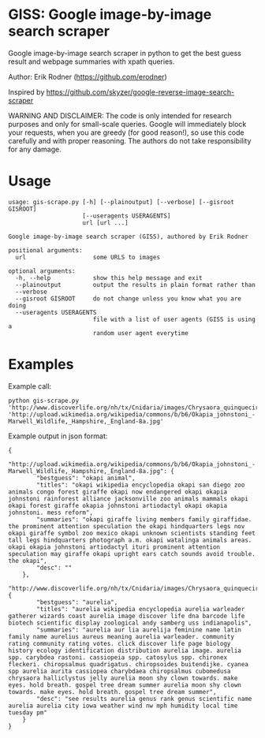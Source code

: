 GISS: Google image-by-image search scraper
====================================

Google image-by-image search scraper in python to get the best guess result and webpage summaries with xpath queries.

Author: Erik Rodner (https://github.com/erodner)

Inspired by https://github.com/skyzer/google-reverse-image-search-scraper

WARNING AND DISCLAIMER: The code is only intended for research purposes and only for small-scale queries. Google will immediately block your requests, when you are
greedy (for good reason!), so use this code carefully and with proper reasoning. The authors do not take responsibility for any damage.

Usage
====================================

    usage: gis-scrape.py [-h] [--plainoutput] [--verbose] [--gisroot GISROOT]
                         [--useragents USERAGENTS]
                         url [url ...]

    Google image-by-image search scraper (GISS), authored by Erik Rodner

    positional arguments:
      url                   some URLS to images

    optional arguments:
      -h, --help            show this help message and exit
      --plainoutput         output the results in plain format rather than
      --verbose
      --gisroot GISROOT     do not change unless you know what you are doing
      --useragents USERAGENTS
                            file with a list of user agents (GISS is using a
                            random user agent everytime


Examples
====================================

Example call:

    python gis-scrape.py  'http://www.discoverlife.org/nh/tx/Cnidaria/images/Chrysaora_quinquecirrha,I_JP13_1.240.jpg' 'http://upload.wikimedia.org/wikipedia/commons/b/b6/Okapia_johnstoni_-Marwell_Wildlife,_Hampshire,_England-8a.jpg'

Example output in json format:

    {
        "http://upload.wikimedia.org/wikipedia/commons/b/b6/Okapia_johnstoni_-Marwell_Wildlife,_Hampshire,_England-8a.jpg": {
            "bestguess": "okapi animal", 
            "titles": "okapi wikipedia encyclopedia okapi san diego zoo animals congo forest giraffe okapi now endangered okapi okapia johnstoni rainforest alliance jacksonville zoo animals mammals okapi okapi forest giraffe okapia johnstoni artiodactyl okapi okapia johnstoni. mess reform", 
            "summaries": "okapi giraffe living members family giraffidae. the prominent attention speculation the okapi hindquarters legs nov okapi giraffe symbol zoo mexico okapi unknown scientists standing feet tall legs hindquarters photograph a.m. okapi watalinga animals areas. okapi okapia johnstoni artiodactyl ituri prominent attention speculation may giraffe okapi upright ears catch sounds avoid trouble. the okapi", 
            "desc": ""
        }, 
        "http://www.discoverlife.org/nh/tx/Cnidaria/images/Chrysaora_quinquecirrha,I_JP13_1.240.jpg": {
            "bestguess": "aurelia", 
            "titles": "aurelia wikipedia encyclopedia aurelia warleader gatherer wizards coast aurelia image discover life dna barcode life biotech scientific display zoological andy samberg uss indianapolis", 
            "summaries": "aurelia aur lia aurelija feminine name latin family name aurelius aureus meaning aurelia warleader. community rating community rating votes. click discover life page biology history ecology identification distribution aurelia image. aurelia spp. carybdea rastoni. cassiopeia spp. catosylus spp. chironex fleckeri. chiropsalmus quadrigatus. chiropsoides buitendijke. cyanea spp aurelia aurita cassiopea charybdaea chiropsalmus cubomedusa chrysaora halliclystus jelly aurelia moon shy clown towards. make eyes. hold breath. gospel tree dream summer aurelia moon shy clown towards. make eyes. hold breath. gospel tree dream summer", 
            "desc": "see results aurelia genus rank genus scientific name aurelia aurelia city iowa weather wind nw mph humidity local time tuesday pm"
        }
    }
